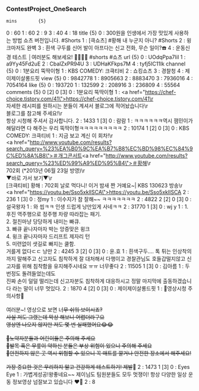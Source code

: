 ### ContestProject_OneSearch

	mins		{5}
0	:	60
1	:	60
2	:	9
3	:	40
4	:	18
	title		{5}
0	:	300원을 인생에서 가장 맛있게 사용하는 방법 쇼츠 버전입니다. #Shorts
1	:	[큭쇼츠] #황해 내 누군지 아니? #Shorts
2	:	윙크마저도 완벽
3	:	흰색 구두를 신어 발이 아프다는 신고 전화, 무슨 일이?☎️
4	:	운동신경 테스트 │여러분도 해보세요! 🤸‍♀️🤸‍♂️ #shorts #쇼츠
	url		{5}
0	:	UOdqPpa7IiI
1	:	a9Yy45Fd2uE
2	:	CbaIZxPR94U
3	:	UDHaKFkps7M
4	:	tyfj5IC11lk
	channel		{5}
0	:	1분요리 뚝딱이형
1	:	KBS COMEDY: 크큭티비
2	:	쇼킹쇼츠
3	:	경찰청
4	:	제이제이살롱드핏
	view		{5}
0	:	9842778
1	:	8905663
2	:	8883470
3	:	7936016
4	:	7054164
	like		{5}
0	:	193720
1	:	132599
2	:	208916
3	:	236809
4	:	55564
	comments		{5}
	0		[2]
	0		[3]
0	:	1분요리 뚝딱이형
1	:	<a href=\"https://chef-choice.tistory.com/41\">https://chef-choice.tistory.com/41\r</a><br>자세한 레시피를 원하시는 분들이 계셔서 블로그에 적어놨습니다\r<br>블로그를 참고해 주세요!\r<br>항상 시청해 주셔서 감사합니다.
2	:	1433
	1		[3]
0	:	람람
1	:	ㅋㅋㅋㅋㅋㅋ역시 잼민이가 해달라면 다 해주는 우리 뚝딱이형ㅋㅋㅋㅋㅋㅋㅋㅋㅋ
2	:	10174
	1		[2]
	0		[3]
0	:	KBS COMEDY: 크큭티비
1	:	지금 보고 계신 이 회차!\r<br><a href=\"http://www.youtube.com/results?search_query=%23%EA%B0%9C%EA%B7%B8%EC%BD%98%EC%84%9C%ED%8A%B8\">＃개그콘서트​</a> ​<a href=\"http://www.youtube.com/results?search_query=%23%ED%99%A9%ED%95%B4\">＃황해</a>\r<br>702회 (*2013년 06월 23일 방영)\r<br>▼바로 가서 보기▼\r<br>[크큭티비] 황해 : 702회 날로 먹다니! 이거 밤새 짠 거예요~| KBS 130623 방송\r<br><a href=\"https://youtu.be/Sso5xklISCA\">https://youtu.be/Sso5xklISCA</a>
2	:	236
	1		[3]
0	:	정my
1	:	이수지가 참 잘해~~  ㅋㅋㅋㅋㅋㅋㅋ
2	:	4822
	2		[2]
	0		[3]
0	:	설국왕자
1	:	와 씹ㅋㅋ 인생 드럽게 낭만있게 사네ㅋㅋ
2	:	31770
	1		[3]
0	:	wj y
1	:	1. 후진 역주행으로 정주행 차량 따라잡는 패기. <br>2. 절친마냥 당당하게 내미는 빠큐.<br>3. 빠큐 끝나자마자 박는 앙증맞은 윙크 <br>4. 윙크 끝나자마자 드리프트 제자리 턴<br>5. 미련없이 샛길로 빠지는 쿨함.<br>거를게 없다ㄷㄷ 낭만
2	:	4245
	3		[2]
	0		[3]
0	:	윤.효
1	:	흰색구두.... 톡 튀는 인상착의까지 말해주고 신고자도 침착하게 잘 대처해서 다행이고 경찰관님도 호들갑떨지않고 신고자를 위해 침착함을 유지해주시네요 ㅠㅠ 너무좋다
2	:	11505
	1		[3]
0	:	김아름
1	:	두번정도 돌려들었는데도 <br>진짜 손이 덜덜 떨리는데 신고자분도 침착하게 대응하시고 정말 마지막에 출동하겠습니다 라는 말이 너무 멋있다.
2	:	1870
	4		[2]
	0		[3]
0	:	제이제이살롱드핏
1	:	🌟영상시청 주의사항🌟<br><br>여러분~! 영상으로 보면 너~~무 쉬워 보이시죠?<br>사실 저도 그랬는데 막상 해보니 어렵더라구요<br>영상엔 나오지 않지만 저도 몇 번 실패했어요😂😂<br><br>🚫노약자분들과 어린이들은 주의해 주세요<br>🚫발목 혹은 무릎이 약하신 분들은 부상 위험이 있으니 주의해 주세요 <br>🚫안전하지 않은 곳 역시 위험할 수 있으니 꼭 매트를 깔거나 안전한 장소에서 해주세요! <br><br>가장 중요한 것은 무리하지 말고 건강하게 테스트하기! 제발~~🙏
2	:	1473
	1		[3]
0	:	Eyes Eye
1	:	가볍게성공!왕좋네요~~ 제이님도 팀원분들도 모두 멋쟁이! 항상 다양한 일상 운동 정보영상 넘잘보고 있습니다 ❤💜
2	:	8
